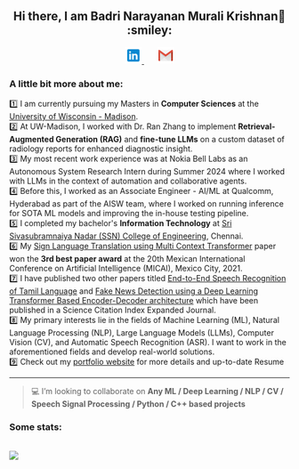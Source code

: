 <h2 align="center"> Hi there, I am Badri Narayanan Murali Krishnan👋 :smiley: </h2>
<p align="center">
    <a href="https://www.linkedin.com/in/mbadrinarayanan" >
        <img alt = "Badri's LinkedIn" width="30px" src="https://raw.githubusercontent.com/MBadriNarayanan/MBadriNarayanan/master/img/LinkedIn.svg">
    </a>
    &nbsp;&nbsp;&nbsp;&nbsp;&nbsp;
    <a href="mailto:immbadri3@gmail.com" >
        <img alt = "Badri's mail" width="30px" src="https://raw.githubusercontent.com/MBadriNarayanan/MBadriNarayanan/master/img/Gmail.svg">
    </a>
<!--     &nbsp;&nbsp;&nbsp;&nbsp;&nbsp;
    <img alt = "Badri's Profile View"  src=https://komarev.com/ghpvc/?username=MBadriNarayanan&color=blue&label=Profile+Views> -->
</p>

### A little bit more about me:
:one: I am currently pursuing my Masters in **Computer Sciences** at the [University of Wisconsin - Madison](https://www.cs.wisc.edu/). <br>
:two: At UW-Madison, I worked with Dr. Ran Zhang to implement <b>Retrieval-Augmented Generation (RAG)</b> and <b>fine-tune LLMs</b> on a custom dataset of radiology reports for enhanced diagnostic insight.<br>
:three: My most recent work experience was at Nokia Bell Labs as an Autonomous System Research Intern during Summer 2024 where I worked with LLMs in the context of automation and collaborative agents. <br>
:four: Before this, I worked as an Associate Engineer - AI/ML at Qualcomm, Hyderabad as part of the AISW team, where I worked on running inference for SOTA ML models and 
improving the in-house testing pipeline. <br>
:five: I completed my bachelor's **Information Technology** at [Sri Sivasubramnaiya Nadar (SSN) College of Engineering](https://www.ssn.edu.in), Chennai. <br>
:six: My [Sign Language Translation using Multi Context Transformer](https://link.springer.com/chapter/10.1007/978-3-030-89820-5_25) paper won the **3rd best paper award** at the 20th Mexican International Conference on Artificial Intelligence (MICAI), Mexico City, 2021.<br>
:seven: I have published two other papers titled [End-to-End Speech Recognition of Tamil Language](http://www.techscience.com/iasc/v32n2/45592) and [Fake News Detection using a Deep Learning Transformer Based Encoder-Decoder architecture](https://content.iospress.com/articles/journal-of-intelligent-and-fuzzy-systems/ifs223980) which have been published in a Science Citation Index Expanded Journal.<br>
:eight: My primary interests lie in the fields of Machine Learning (ML), Natural Language Processing (NLP), Large Language Models (LLMs), Computer Vision (CV), and Automatic Speech Recognition (ASR). I want to work in the aforementioned fields and develop real-world solutions.<br>
:nine: Check out my [portfolio website](https://mbadrinarayanan.com) for more details and up-to-date Resume
<hr>

> :computer: I’m looking to collaborate on **Any ML / Deep Learning / NLP / CV / Speech Signal Processing / Python / C++ based projects**<br>

### Some stats:

<p>
<br>
<img src="https://github-readme-stats.vercel.app/api/top-langs/?username=MBadriNarayanan&layout=compact&theme=highcontrast" />
<br>
</p>
